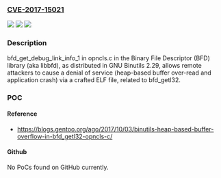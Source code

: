 ### [CVE-2017-15021](https://cve.mitre.org/cgi-bin/cvename.cgi?name=CVE-2017-15021)
![](https://img.shields.io/static/v1?label=Product&message=n%2Fa&color=blue)
![](https://img.shields.io/static/v1?label=Version&message=n%2Fa&color=blue)
![](https://img.shields.io/static/v1?label=Vulnerability&message=n%2Fa&color=brighgreen)

### Description

bfd_get_debug_link_info_1 in opncls.c in the Binary File Descriptor (BFD) library (aka libbfd), as distributed in GNU Binutils 2.29, allows remote attackers to cause a denial of service (heap-based buffer over-read and application crash) via a crafted ELF file, related to bfd_getl32.

### POC

#### Reference
- https://blogs.gentoo.org/ago/2017/10/03/binutils-heap-based-buffer-overflow-in-bfd_getl32-opncls-c/

#### Github
No PoCs found on GitHub currently.

